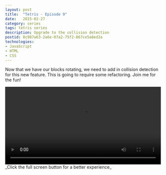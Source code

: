 ```yaml
---
layout: post
title:  "Tetris - Episode 9"
date:   2015-02-27
category: series
tags: tetris series
description: Upgrade to the collision detection
postid: 8c987a63-2a6e-07a2-75f2-867ce5a8ed2a
technologies:
- JavaScript
- HTML
- CSS
---
```


Now that we have our blocks rotating, we need to add in collision detection for this new feature. This is going to require some refactoring. Join me for the fun!

<video style="width:100%;" controls>
	<source src="http://videos.quarrantine.com:8000?name=tetris9.mp4" type="video/mp4">
</video>
_Click the full screen button for a better experience_
